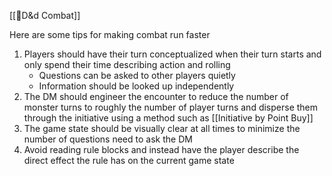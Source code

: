 [[🌿D&d Combat]]

Here are some tips for making combat run faster
1. Players should have their turn conceptualized when their turn starts and only spend their time describing action and rolling
	- Questions can be asked to other players quietly
	- Information should be looked up independently
2. The DM should engineer the encounter to reduce the number of monster turns to roughly the number of player turns and disperse them through the initiative using a method such as [[Initiative by Point Buy]]
3. The game state should be visually clear at all times to minimize the number of questions need to ask the DM
4. Avoid reading rule blocks and instead have the player describe the direct effect the rule has on the current game state